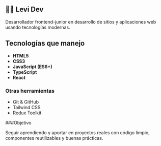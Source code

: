 ## 👨‍💻 Levi Dev

Desarrollador frontend-junior en desarrollo de sitios y aplicaciones web usando tecnologías modernas.

## Tecnologías que manejo

- **HTML5**
- **CSS3**
- **JavaScript (ES6+)**
- **TypeScript**
- **React**

### Otras herramientas

- Git & GitHub
- Tailwind CSS
- Redux Toolkit

###Objetivo

Seguir aprendiendo y aportar en proyectos reales con código limpio, componentes reutilizables y buenas prácticas.
